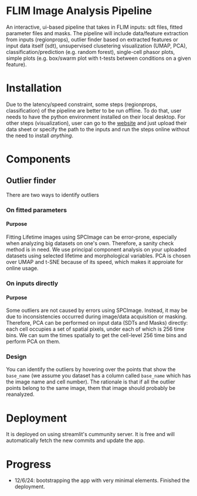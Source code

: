 # FLIM Image Analysis Pipeline
An interactive, ui-based pipeline that takes in FLIM inputs: sdt files, fitted parameter files and masks. The pipeline will include data/feature extraction from inputs (regionprops), outlier finder based on extracted features or input data itself (sdt), unsupervised clusetering visualization (UMAP, PCA), classification/prediction (e.g. random forest), single-cell phasor plots, simple plots (e.g. box/swarm plot with t-tests between conditions on a given feature). 

# Installation
Due to the latency/speed constraint, some steps (regionprops, classification) of the pipeline are better to be run offline. To do that, user needs to have the python environment installed on their local desktop. For other steps (visualization), user can go to the [website](###Design) and just upload their data sheet or specify the path to the inputs and run the steps online without the need to install *anything*. 

# Components
## Outlier finder
There are two ways to identify outliers 
### On fitted parameters 
#### Purpose
Fitting Lifetime images using SPCImage can be error-prone, especially when analyzing big datasets on one's own. 
Therefore, a sanity check method is in need. We use principal component analysis on your uploaded datasets using selected lifetime and morphological variables. PCA is chosen over UMAP and t-SNE because of its speed, which makes it approiate for online usage. 

### On inputs directly
#### Purpose
Some outliers are not caused by errors using SPCImage. Instead, it may be due to inconsistencies occurred during image/data acquisition or masking. Therefore, PCA can be performed on input data (SDTs and Masks) directly: each cell occupies a set of spatial pixels, under each of which is 256 time bins. We can sum the times spatially to get the cell-level 256 time bins and perform PCA on them. 

### Design 
You can identify the outliers by hovering over the points that show the `base_name` (we assume you dataset has a column called `base_name` which has the image name and cell number). The rationale is that if all the outlier points belong to the same image, them that image should probably be reanalyzed. 


# Deployment 
It is deployed on using streamlit's cummunity server. It is free and will automatically fetch the new commits and update the app. 

# Progress
- 12/6/24: bootstrapping the app with very minimal elements. Finished the deployment. 
